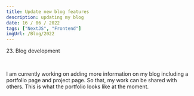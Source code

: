 ```yaml
---
title: Update new blog features
description: updating my blog
date: 16 / 06 / 2022
tags: ["NextJS", "Frontend"]
imgUrl: /Blog/2022
---
```


<p>23. Blog development</p>

<br/>
<p> I am currently working on adding more information on my blog including a portfolio page and project page. So that, my work can be shared with others. This is what the portfolio looks like at the moment.
</p>
